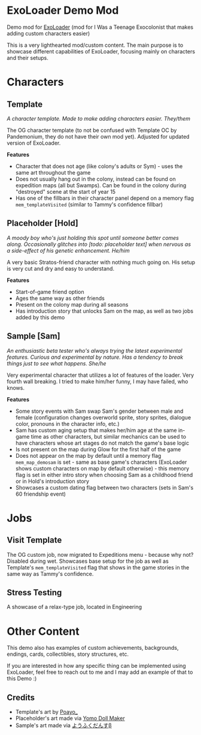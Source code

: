 # ExoLoader Demo Mod
Demo mod for [ExoLoader](https://github.com/Pandemonium14/ExoLoader) (mod for I Was a Teenage Exocolonist that makes adding custom characters easier)

This is a very lighthearted mod/custom content. The main purpose is to showcase different capabilities of ExoLoader, focusing mainly on characters and their setups.

# Characters
## Template
_A character template. Made to make adding characters easier. They/them_

The OG character template (to not be confused with Template OC by Pandemonium, they do not have their own mod yet). Adjusted for updated version of ExoLoader.

**Features**
- Character that does not age (like colony's adults or Sym) - uses the same art throughout the game
- Does not usually hang out in the colony, instead can be found on expedition maps (all but Swamps). Can be found in the colony during "destroyed" scene at the start of year 15
- Has one of the fillbars in their character panel depend on a memory flag `mem_templateVisited` (similar to Tammy's confidence fillbar)

## Placeholder [Hold]
_A moody boy who's just holding this spot until someone better comes along. Occasionally glitches into [todo: placeholder text] when nervous as a side-effect of his genetic enhancement. He/him_

A very basic Stratos-friend character with nothing much going on. His setup is very cut and dry and easy to understand.

**Features**
- Start-of-game friend option
- Ages the same way as other friends
- Present on the colony map during all seasons
- Has introduction story that unlocks Sam on the map, as well as two jobs added by this demo

## Sample [Sam]
_An enthusiastic beta tester who's always trying the latest experimental features. Curious and experimental by nature. Has a tendency to break things just to see what happens. She/he_

Very experimental character that utilizes a lot of features of the loader. Very fourth wall breaking. I tried to make him/her funny, I may have failed, who knows.

**Features**
- Some story events with Sam swap Sam's gender between male and female (configuration changes overworld sprite, story sprites, dialogue color, pronouns in the character info, etc.)
- Sam has custom aging setup that makes her/him age at the same in-game time as other characters, but similar mechanics can be used to have characters whose art stages do not match the game's base logic
- Is not present on the map during Glow for the first half of the game
- Does not appear on the map by default until a memory flag `mem_map_demosam` is set - same as base game's characters (ExoLoader shows custom characters on map by default otherwise) - this memory flag is set in either intro story when choosing Sam as a childhood friend or in Hold's introduction story
- Showcases a custom dating flag between two characters (sets in Sam's 60 friendship event)

# Jobs
## Visit Template
The OG custom job, now migrated to Expeditions menu - because why not? Disabled during wet. Showcases base setup for the job as well as Template's `mem_templateVisited` flag that shows in the game stories in the same way as Tammy's confidence.

## Stress Testing
A showcase of a relax-type job, located in Engineering

# Other Content
This demo also has examples of custom achievements, backgrounds, endings, cards, collectibles, story structures, etc.

If you are interested in how any specific thing can be implemented using ExoLoader, feel free to reach out to me and I may add an example of that to this Demo :)

## Credits
- Template's art by [Poayo_](https://www.instagram.com/poayo/)
- Placeholder's art made via [Yomo Doll Maker](https://picrew.me/en/image_maker/2139284)
- Sample's art made via [ようふくだんすβ](https://picrew.me/en/image_maker/2460239)


